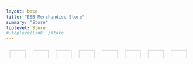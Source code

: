 ```yaml
---
layout: base
title: "ESB Merchandise Store"
summary: "Store"
toplevel: Store
# toplevellink: /store
---
```



<style type="text/css">
  .button-container {
      display: flex;
      flex-wrap: wrap;
  }
  .buy-button-item {
      border: 1px solid #ccc;
      margin: 10px;
      display: inline-block;
      align-self: flex-end;
      padding: 10px; 
                flex-basis: 0;
            flex-grow: 1;
  }
</style>

<div class="button-container">
  
<div class="buy-button-item"><!-- start buy button code here -->
  
<div id='product-component-1734372557157'></div>
<script type="text/javascript">
/*<![CDATA[*/
(function () {
  var scriptURL = 'https://sdks.shopifycdn.com/buy-button/latest/buy-button-storefront.min.js';
  if (window.ShopifyBuy) {
    if (window.ShopifyBuy.UI) {
      ShopifyBuyInit();
    } else {
      loadScript();
    }
  } else {
    loadScript();
  }
  function loadScript() {
    var script = document.createElement('script');
    script.async = true;
    script.src = scriptURL;
    (document.getElementsByTagName('head')[0] || document.getElementsByTagName('body')[0]).appendChild(script);
    script.onload = ShopifyBuyInit;
  }
  function ShopifyBuyInit() {
    var client = ShopifyBuy.buildClient({
      domain: 'rdr0dk-ee.myshopify.com',
      storefrontAccessToken: 'a98222e68b67e5a4636fef2b3ff0dad8',
    });
    ShopifyBuy.UI.onReady(client).then(function (ui) {
      ui.createComponent('product', {
        id: '9724681060658',
        node: document.getElementById('product-component-1734372557157'),
        moneyFormat: '%24%7B%7Bamount%7D%7D',
        options: {
  "product": {
    "styles": {
      "product": {
        "@media (min-width: 601px)": {
          "max-width": "calc(25% - 20px)",
          "margin-left": "20px",
          "margin-bottom": "50px"
        }
      },
      "button": {
        ":hover": {
          "background-color": "#2e99c7"
        },
        "background-color": "#33aadd",
        ":focus": {
          "background-color": "#2e99c7"
        }
      }
    },
    "text": {
      "button": "Add to cart"
    }
  },
  "productSet": {
    "styles": {
      "products": {
        "@media (min-width: 601px)": {
          "margin-left": "-20px"
        }
      }
    }
  },
  "modalProduct": {
    "contents": {
      "img": false,
      "imgWithCarousel": true,
      "button": false,
      "buttonWithQuantity": true
    },
    "styles": {
      "product": {
        "@media (min-width: 601px)": {
          "max-width": "100%",
          "margin-left": "0px",
          "margin-bottom": "0px"
        }
      },
      "button": {
        ":hover": {
          "background-color": "#2e99c7"
        },
        "background-color": "#33aadd",
        ":focus": {
          "background-color": "#2e99c7"
        }
      }
    },
    "text": {
      "button": "Add to cart"
    }
  },
  "option": {},
  "cart": {
    "styles": {
      "button": {
        ":hover": {
          "background-color": "#2e99c7"
        },
        "background-color": "#33aadd",
        ":focus": {
          "background-color": "#2e99c7"
        }
      }
    },
    "text": {
      "total": "Subtotal",
      "button": "Checkout"
    }
  },
  "toggle": {
    "styles": {
      "toggle": {
        "background-color": "#33aadd",
        ":hover": {
          "background-color": "#2e99c7"
        },
        ":focus": {
          "background-color": "#2e99c7"
        }
      }
    }
  }
},
      });
    });
  }
})();
/*]]>*/
</script>

</div> <!-- end ofbuy button code -->



<div class="buy-button-item"><!-- start of buy button code -->

<div id='product-component-1734372442607'></div>
<script type="text/javascript">
/*<![CDATA[*/
(function () {
  var scriptURL = 'https://sdks.shopifycdn.com/buy-button/latest/buy-button-storefront.min.js';
  if (window.ShopifyBuy) {
    if (window.ShopifyBuy.UI) {
      ShopifyBuyInit();
    } else {
      loadScript();
    }
  } else {
    loadScript();
  }
  function loadScript() {
    var script = document.createElement('script');
    script.async = true;
    script.src = scriptURL;
    (document.getElementsByTagName('head')[0] || document.getElementsByTagName('body')[0]).appendChild(script);
    script.onload = ShopifyBuyInit;
  }
  function ShopifyBuyInit() {
    var client = ShopifyBuy.buildClient({
      domain: 'rdr0dk-ee.myshopify.com',
      storefrontAccessToken: 'a98222e68b67e5a4636fef2b3ff0dad8',
    });
    ShopifyBuy.UI.onReady(client).then(function (ui) {
      ui.createComponent('product', {
        id: '9724681158962',
        node: document.getElementById('product-component-1734372442607'),
        moneyFormat: '%24%7B%7Bamount%7D%7D',
        options: {
  "product": {
    "styles": {
      "product": {
        "@media (min-width: 601px)": {
          "max-width": "calc(25% - 20px)",
          "margin-left": "20px",
          "margin-bottom": "50px"
        }
      },
      "button": {
        ":hover": {
          "background-color": "#2e99c7"
        },
        "background-color": "#33aadd",
        ":focus": {
          "background-color": "#2e99c7"
        }
      }
    },
    "text": {
      "button": "Add to cart"
    }
  },
  "productSet": {
    "styles": {
      "products": {
        "@media (min-width: 601px)": {
          "margin-left": "-20px"
        }
      }
    }
  },
  "modalProduct": {
    "contents": {
      "img": false,
      "imgWithCarousel": true,
      "button": false,
      "buttonWithQuantity": true
    },
    "styles": {
      "product": {
        "@media (min-width: 601px)": {
          "max-width": "100%",
          "margin-left": "0px",
          "margin-bottom": "0px"
        }
      },
      "button": {
        ":hover": {
          "background-color": "#2e99c7"
        },
        "background-color": "#33aadd",
        ":focus": {
          "background-color": "#2e99c7"
        }
      }
    },
    "text": {
      "button": "Add to cart"
    }
  },
  "option": {},
  "cart": {
    "styles": {
      "button": {
        ":hover": {
          "background-color": "#2e99c7"
        },
        "background-color": "#33aadd",
        ":focus": {
          "background-color": "#2e99c7"
        }
      }
    },
    "text": {
      "total": "Subtotal",
      "button": "Checkout"
    }
  },
  "toggle": {
    "styles": {
      "toggle": {
        "background-color": "#33aadd",
        ":hover": {
          "background-color": "#2e99c7"
        },
        ":focus": {
          "background-color": "#2e99c7"
        }
      }
    }
  }
},
      });
    });
  }
})();
/*]]>*/
</script>

</div> <!-- end ofbuy button code -->




<div class="buy-button-item"><!-- start of buy button code -->

<div id='product-component-1734372619630'></div>
<script type="text/javascript">
/*<![CDATA[*/
(function () {
  var scriptURL = 'https://sdks.shopifycdn.com/buy-button/latest/buy-button-storefront.min.js';
  if (window.ShopifyBuy) {
    if (window.ShopifyBuy.UI) {
      ShopifyBuyInit();
    } else {
      loadScript();
    }
  } else {
    loadScript();
  }
  function loadScript() {
    var script = document.createElement('script');
    script.async = true;
    script.src = scriptURL;
    (document.getElementsByTagName('head')[0] || document.getElementsByTagName('body')[0]).appendChild(script);
    script.onload = ShopifyBuyInit;
  }
  function ShopifyBuyInit() {
    var client = ShopifyBuy.buildClient({
      domain: 'rdr0dk-ee.myshopify.com',
      storefrontAccessToken: 'a98222e68b67e5a4636fef2b3ff0dad8',
    });
    ShopifyBuy.UI.onReady(client).then(function (ui) {
      ui.createComponent('product', {
        id: '9724681093426',
        node: document.getElementById('product-component-1734372619630'),
        moneyFormat: '%24%7B%7Bamount%7D%7D',
        options: {
  "product": {
    "styles": {
      "product": {
        "@media (min-width: 601px)": {
          "max-width": "calc(25% - 20px)",
          "margin-left": "20px",
          "margin-bottom": "50px"
        }
      },
      "button": {
        ":hover": {
          "background-color": "#2e99c7"
        },
        "background-color": "#33aadd",
        ":focus": {
          "background-color": "#2e99c7"
        }
      }
    },
    "text": {
      "button": "Add to cart"
    }
  },
  "productSet": {
    "styles": {
      "products": {
        "@media (min-width: 601px)": {
          "margin-left": "-20px"
        }
      }
    }
  },
  "modalProduct": {
    "contents": {
      "img": false,
      "imgWithCarousel": true,
      "button": false,
      "buttonWithQuantity": true
    },
    "styles": {
      "product": {
        "@media (min-width: 601px)": {
          "max-width": "100%",
          "margin-left": "0px",
          "margin-bottom": "0px"
        }
      },
      "button": {
        ":hover": {
          "background-color": "#2e99c7"
        },
        "background-color": "#33aadd",
        ":focus": {
          "background-color": "#2e99c7"
        }
      }
    },
    "text": {
      "button": "Add to cart"
    }
  },
  "option": {},
  "cart": {
    "styles": {
      "button": {
        ":hover": {
          "background-color": "#2e99c7"
        },
        "background-color": "#33aadd",
        ":focus": {
          "background-color": "#2e99c7"
        }
      }
    },
    "text": {
      "total": "Subtotal",
      "button": "Checkout"
    }
  },
  "toggle": {
    "styles": {
      "toggle": {
        "background-color": "#33aadd",
        ":hover": {
          "background-color": "#2e99c7"
        },
        ":focus": {
          "background-color": "#2e99c7"
        }
      }
    }
  }
},
      });
    });
  }
})();
/*]]>*/
</script>

</div> <!-- end ofbuy button code -->



<div class="buy-button-item"><!-- start of buy button code -->

<div id='product-component-1734373397808'></div>
<script type="text/javascript">
/*<![CDATA[*/
(function () {
  var scriptURL = 'https://sdks.shopifycdn.com/buy-button/latest/buy-button-storefront.min.js';
  if (window.ShopifyBuy) {
    if (window.ShopifyBuy.UI) {
      ShopifyBuyInit();
    } else {
      loadScript();
    }
  } else {
    loadScript();
  }
  function loadScript() {
    var script = document.createElement('script');
    script.async = true;
    script.src = scriptURL;
    (document.getElementsByTagName('head')[0] || document.getElementsByTagName('body')[0]).appendChild(script);
    script.onload = ShopifyBuyInit;
  }
  function ShopifyBuyInit() {
    var client = ShopifyBuy.buildClient({
      domain: 'rdr0dk-ee.myshopify.com',
      storefrontAccessToken: 'a98222e68b67e5a4636fef2b3ff0dad8',
    });
    ShopifyBuy.UI.onReady(client).then(function (ui) {
      ui.createComponent('product', {
        id: '9724680667442',
        node: document.getElementById('product-component-1734373397808'),
        moneyFormat: '%24%7B%7Bamount%7D%7D',
        options: {
  "product": {
    "styles": {
      "product": {
        "@media (min-width: 601px)": {
          "max-width": "calc(25% - 20px)",
          "margin-left": "20px",
          "margin-bottom": "50px"
        }
      },
      "button": {
        ":hover": {
          "background-color": "#2e99c7"
        },
        "background-color": "#33aadd",
        ":focus": {
          "background-color": "#2e99c7"
        }
      }
    },
    "text": {
      "button": "Add to cart"
    }
  },
  "productSet": {
    "styles": {
      "products": {
        "@media (min-width: 601px)": {
          "margin-left": "-20px"
        }
      }
    }
  },
  "modalProduct": {
    "contents": {
      "img": false,
      "imgWithCarousel": true,
      "button": false,
      "buttonWithQuantity": true
    },
    "styles": {
      "product": {
        "@media (min-width: 601px)": {
          "max-width": "100%",
          "margin-left": "0px",
          "margin-bottom": "0px"
        }
      },
      "button": {
        ":hover": {
          "background-color": "#2e99c7"
        },
        "background-color": "#33aadd",
        ":focus": {
          "background-color": "#2e99c7"
        }
      }
    },
    "text": {
      "button": "Add to cart"
    }
  },
  "option": {},
  "cart": {
    "styles": {
      "button": {
        ":hover": {
          "background-color": "#2e99c7"
        },
        "background-color": "#33aadd",
        ":focus": {
          "background-color": "#2e99c7"
        }
      }
    },
    "text": {
      "total": "Subtotal",
      "button": "Checkout"
    }
  },
  "toggle": {
    "styles": {
      "toggle": {
        "background-color": "#33aadd",
        ":hover": {
          "background-color": "#2e99c7"
        },
        ":focus": {
          "background-color": "#2e99c7"
        }
      }
    }
  }
},
      });
    });
  }
})();
/*]]>*/
</script>

</div> <!-- end ofbuy button code -->



<div class="buy-button-item"><!-- start of buy button code -->

<div id='product-component-1734373422084'></div>
<script type="text/javascript">
/*<![CDATA[*/
(function () {
  var scriptURL = 'https://sdks.shopifycdn.com/buy-button/latest/buy-button-storefront.min.js';
  if (window.ShopifyBuy) {
    if (window.ShopifyBuy.UI) {
      ShopifyBuyInit();
    } else {
      loadScript();
    }
  } else {
    loadScript();
  }
  function loadScript() {
    var script = document.createElement('script');
    script.async = true;
    script.src = scriptURL;
    (document.getElementsByTagName('head')[0] || document.getElementsByTagName('body')[0]).appendChild(script);
    script.onload = ShopifyBuyInit;
  }
  function ShopifyBuyInit() {
    var client = ShopifyBuy.buildClient({
      domain: 'rdr0dk-ee.myshopify.com',
      storefrontAccessToken: 'a98222e68b67e5a4636fef2b3ff0dad8',
    });
    ShopifyBuy.UI.onReady(client).then(function (ui) {
      ui.createComponent('product', {
        id: '9724681027890',
        node: document.getElementById('product-component-1734373422084'),
        moneyFormat: '%24%7B%7Bamount%7D%7D',
        options: {
  "product": {
    "styles": {
      "product": {
        "@media (min-width: 601px)": {
          "max-width": "calc(25% - 20px)",
          "margin-left": "20px",
          "margin-bottom": "50px"
        }
      },
      "button": {
        ":hover": {
          "background-color": "#2e99c7"
        },
        "background-color": "#33aadd",
        ":focus": {
          "background-color": "#2e99c7"
        }
      }
    },
    "text": {
      "button": "Add to cart"
    }
  },
  "productSet": {
    "styles": {
      "products": {
        "@media (min-width: 601px)": {
          "margin-left": "-20px"
        }
      }
    }
  },
  "modalProduct": {
    "contents": {
      "img": false,
      "imgWithCarousel": true,
      "button": false,
      "buttonWithQuantity": true
    },
    "styles": {
      "product": {
        "@media (min-width: 601px)": {
          "max-width": "100%",
          "margin-left": "0px",
          "margin-bottom": "0px"
        }
      },
      "button": {
        ":hover": {
          "background-color": "#2e99c7"
        },
        "background-color": "#33aadd",
        ":focus": {
          "background-color": "#2e99c7"
        }
      }
    },
    "text": {
      "button": "Add to cart"
    }
  },
  "option": {},
  "cart": {
    "styles": {
      "button": {
        ":hover": {
          "background-color": "#2e99c7"
        },
        "background-color": "#33aadd",
        ":focus": {
          "background-color": "#2e99c7"
        }
      }
    },
    "text": {
      "total": "Subtotal",
      "button": "Checkout"
    }
  },
  "toggle": {
    "styles": {
      "toggle": {
        "background-color": "#33aadd",
        ":hover": {
          "background-color": "#2e99c7"
        },
        ":focus": {
          "background-color": "#2e99c7"
        }
      }
    }
  }
},
      });
    });
  }
})();
/*]]>*/
</script>

</div> <!-- end ofbuy button code -->



<div class="buy-button-item"><!-- start of buy button code -->

<div id='product-component-1734373445994'></div>
<script type="text/javascript">
/*<![CDATA[*/
(function () {
  var scriptURL = 'https://sdks.shopifycdn.com/buy-button/latest/buy-button-storefront.min.js';
  if (window.ShopifyBuy) {
    if (window.ShopifyBuy.UI) {
      ShopifyBuyInit();
    } else {
      loadScript();
    }
  } else {
    loadScript();
  }
  function loadScript() {
    var script = document.createElement('script');
    script.async = true;
    script.src = scriptURL;
    (document.getElementsByTagName('head')[0] || document.getElementsByTagName('body')[0]).appendChild(script);
    script.onload = ShopifyBuyInit;
  }
  function ShopifyBuyInit() {
    var client = ShopifyBuy.buildClient({
      domain: 'rdr0dk-ee.myshopify.com',
      storefrontAccessToken: 'a98222e68b67e5a4636fef2b3ff0dad8',
    });
    ShopifyBuy.UI.onReady(client).then(function (ui) {
      ui.createComponent('product', {
        id: '9724680700210',
        node: document.getElementById('product-component-1734373445994'),
        moneyFormat: '%24%7B%7Bamount%7D%7D',
        options: {
  "product": {
    "styles": {
      "product": {
        "@media (min-width: 601px)": {
          "max-width": "calc(25% - 20px)",
          "margin-left": "20px",
          "margin-bottom": "50px"
        }
      },
      "button": {
        ":hover": {
          "background-color": "#2e99c7"
        },
        "background-color": "#33aadd",
        ":focus": {
          "background-color": "#2e99c7"
        }
      }
    },
    "text": {
      "button": "Add to cart"
    }
  },
  "productSet": {
    "styles": {
      "products": {
        "@media (min-width: 601px)": {
          "margin-left": "-20px"
        }
      }
    }
  },
  "modalProduct": {
    "contents": {
      "img": false,
      "imgWithCarousel": true,
      "button": false,
      "buttonWithQuantity": true
    },
    "styles": {
      "product": {
        "@media (min-width: 601px)": {
          "max-width": "100%",
          "margin-left": "0px",
          "margin-bottom": "0px"
        }
      },
      "button": {
        ":hover": {
          "background-color": "#2e99c7"
        },
        "background-color": "#33aadd",
        ":focus": {
          "background-color": "#2e99c7"
        }
      }
    },
    "text": {
      "button": "Add to cart"
    }
  },
  "option": {},
  "cart": {
    "styles": {
      "button": {
        ":hover": {
          "background-color": "#2e99c7"
        },
        "background-color": "#33aadd",
        ":focus": {
          "background-color": "#2e99c7"
        }
      }
    },
    "text": {
      "total": "Subtotal",
      "button": "Checkout"
    }
  },
  "toggle": {
    "styles": {
      "toggle": {
        "background-color": "#33aadd",
        ":hover": {
          "background-color": "#2e99c7"
        },
        ":focus": {
          "background-color": "#2e99c7"
        }
      }
    }
  }
},
      });
    });
  }
})();
/*]]>*/
</script>

</div> <!-- end ofbuy button code -->



<div class="buy-button-item"><!-- start of buy button code -->

<div id='product-component-1734375131034'></div>
<script type="text/javascript">
/*<![CDATA[*/
(function () {
  var scriptURL = 'https://sdks.shopifycdn.com/buy-button/latest/buy-button-storefront.min.js';
  if (window.ShopifyBuy) {
    if (window.ShopifyBuy.UI) {
      ShopifyBuyInit();
    } else {
      loadScript();
    }
  } else {
    loadScript();
  }
  function loadScript() {
    var script = document.createElement('script');
    script.async = true;
    script.src = scriptURL;
    (document.getElementsByTagName('head')[0] || document.getElementsByTagName('body')[0]).appendChild(script);
    script.onload = ShopifyBuyInit;
  }
  function ShopifyBuyInit() {
    var client = ShopifyBuy.buildClient({
      domain: 'rdr0dk-ee.myshopify.com',
      storefrontAccessToken: 'a98222e68b67e5a4636fef2b3ff0dad8',
    });
    ShopifyBuy.UI.onReady(client).then(function (ui) {
      ui.createComponent('product', {
        id: '9724680634674',
        node: document.getElementById('product-component-1734375131034'),
        moneyFormat: '%24%7B%7Bamount%7D%7D',
        options: {
  "product": {
    "styles": {
      "product": {
        "@media (min-width: 601px)": {
          "max-width": "calc(25% - 20px)",
          "margin-left": "20px",
          "margin-bottom": "50px"
        }
      },
      "button": {
        ":hover": {
          "background-color": "#2e99c7"
        },
        "background-color": "#33aadd",
        ":focus": {
          "background-color": "#2e99c7"
        }
      }
    },
    "text": {
      "button": "Add to cart"
    }
  },
  "productSet": {
    "styles": {
      "products": {
        "@media (min-width: 601px)": {
          "margin-left": "-20px"
        }
      }
    }
  },
  "modalProduct": {
    "contents": {
      "img": false,
      "imgWithCarousel": true,
      "button": false,
      "buttonWithQuantity": true
    },
    "styles": {
      "product": {
        "@media (min-width: 601px)": {
          "max-width": "100%",
          "margin-left": "0px",
          "margin-bottom": "0px"
        }
      },
      "button": {
        ":hover": {
          "background-color": "#2e99c7"
        },
        "background-color": "#33aadd",
        ":focus": {
          "background-color": "#2e99c7"
        }
      }
    },
    "text": {
      "button": "Add to cart"
    }
  },
  "option": {},
  "cart": {
    "styles": {
      "button": {
        ":hover": {
          "background-color": "#2e99c7"
        },
        "background-color": "#33aadd",
        ":focus": {
          "background-color": "#2e99c7"
        }
      }
    },
    "text": {
      "total": "Subtotal",
      "button": "Checkout"
    }
  },
  "toggle": {
    "styles": {
      "toggle": {
        "background-color": "#33aadd",
        ":hover": {
          "background-color": "#2e99c7"
        },
        ":focus": {
          "background-color": "#2e99c7"
        }
      }
    }
  }
},
      });
    });
  }
})();
/*]]>*/
</script>

</div> <!-- end ofbuy button code -->



<div class="buy-button-item"><!-- start of buy button code -->

<div id='product-component-1734373488676'></div>
<script type="text/javascript">
/*<![CDATA[*/
(function () {
  var scriptURL = 'https://sdks.shopifycdn.com/buy-button/latest/buy-button-storefront.min.js';
  if (window.ShopifyBuy) {
    if (window.ShopifyBuy.UI) {
      ShopifyBuyInit();
    } else {
      loadScript();
    }
  } else {
    loadScript();
  }
  function loadScript() {
    var script = document.createElement('script');
    script.async = true;
    script.src = scriptURL;
    (document.getElementsByTagName('head')[0] || document.getElementsByTagName('body')[0]).appendChild(script);
    script.onload = ShopifyBuyInit;
  }
  function ShopifyBuyInit() {
    var client = ShopifyBuy.buildClient({
      domain: 'rdr0dk-ee.myshopify.com',
      storefrontAccessToken: 'a98222e68b67e5a4636fef2b3ff0dad8',
    });
    ShopifyBuy.UI.onReady(client).then(function (ui) {
      ui.createComponent('product', {
        id: '9724680601906',
        node: document.getElementById('product-component-1734373488676'),
        moneyFormat: '%24%7B%7Bamount%7D%7D',
        options: {
  "product": {
    "styles": {
      "product": {
        "@media (min-width: 601px)": {
          "max-width": "calc(25% - 20px)",
          "margin-left": "20px",
          "margin-bottom": "50px"
        }
      },
      "button": {
        ":hover": {
          "background-color": "#2e99c7"
        },
        "background-color": "#33aadd",
        ":focus": {
          "background-color": "#2e99c7"
        }
      }
    },
    "text": {
      "button": "Add to cart"
    }
  },
  "productSet": {
    "styles": {
      "products": {
        "@media (min-width: 601px)": {
          "margin-left": "-20px"
        }
      }
    }
  },
  "modalProduct": {
    "contents": {
      "img": false,
      "imgWithCarousel": true,
      "button": false,
      "buttonWithQuantity": true
    },
    "styles": {
      "product": {
        "@media (min-width: 601px)": {
          "max-width": "100%",
          "margin-left": "0px",
          "margin-bottom": "0px"
        }
      },
      "button": {
        ":hover": {
          "background-color": "#2e99c7"
        },
        "background-color": "#33aadd",
        ":focus": {
          "background-color": "#2e99c7"
        }
      }
    },
    "text": {
      "button": "Add to cart"
    }
  },
  "option": {},
  "cart": {
    "styles": {
      "button": {
        ":hover": {
          "background-color": "#2e99c7"
        },
        "background-color": "#33aadd",
        ":focus": {
          "background-color": "#2e99c7"
        }
      }
    },
    "text": {
      "total": "Subtotal",
      "button": "Checkout"
    }
  },
  "toggle": {
    "styles": {
      "toggle": {
        "background-color": "#33aadd",
        ":hover": {
          "background-color": "#2e99c7"
        },
        ":focus": {
          "background-color": "#2e99c7"
        }
      }
    }
  }
},
      });
    });
  }
})();
/*]]>*/
</script>

</div> <!-- end ofbuy button code -->

</div>
